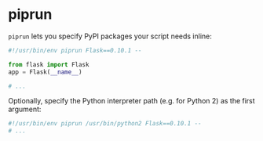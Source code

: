 piprun
======

`piprun` lets you specify PyPI packages your script needs inline:

```python
#!/usr/bin/env piprun Flask==0.10.1 --

from flask import Flask
app = Flask(__name__)

# ...
```

Optionally, specify the Python interpreter path (e.g. for Python 2) as the
first argument:

```python
#!/usr/bin/env piprun /usr/bin/python2 Flask==0.10.1 --
# ...
```
